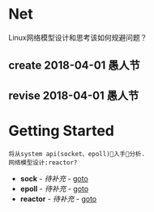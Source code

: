 # Net
Linux网络模型设计和思考该如何规避问题？

## create 2018-04-01 愚人节
## revise 2018-04-01 愚人节

# Getting Started
```
将从system api(socket、epoll)入手分析.
网络模型设计:reactor?
```
* **sock** - *待补充* - [goto](url)
* **epoll** - *待补充* - [goto](url)
* **reactor** - *待补充* - [goto](url)
